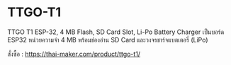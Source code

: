 # TTGO-T1

TTGO T1
ESP-32, 4 MB Flash, SD Card Slot, Li-Po Battery Charger
เป็นบอร์ด ESP32 หน่วยความจำ 4 MB พร้อมช่องอ่าน SD Card และวงจรชาร์จแบตเตอรี่ (LiPo)

สั่งซื้อ : https://thai-maker.com/product/ttgo-t1/
